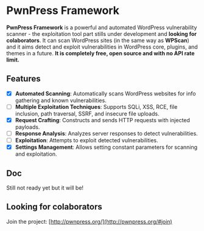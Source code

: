 # PwnPress Framework

**PwnPress Framework** is a powerful and automated WordPress vulnerability scanner - the exploitation tool part stills under development and **looking for colaborators**. It can scan WordPress sites (in the same way as **WPScan**) and it aims detect and exploit vulnerabilities in WordPress core, plugins, and themes in a future. **It is completely free, open source and with no API rate limit.**

## Features

-[x] **Automated Scanning**: Automatically scans WordPress websites for info gathering and known vulnerabilities.
-[ ] **Multiple Exploitation Techniques**: Supports SQLi, XSS, RCE, file inclusion, path traversal, SSRF, and insecure file uploads.
-[x] **Request Crafting**: Constructs and sends HTTP requests with injected payloads.
-[ ] **Response Analysis**: Analyzes server responses to detect vulnerabilities.
-[ ] **Exploitation**: Attempts to exploit detected vulnerabilities.
-[x] **Settings Management**: Allows setting constant parameters for scanning and exploitation.

## Doc

Still not ready yet but it will be!

## Looking for colaborators

Join the project: [http://pwnpress.org/](http://pwnpress.org/#join)
